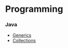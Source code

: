 # Programming

### Java
- [Generics](./topics/generics.md)
- [Collections](./topics/collections.md)
